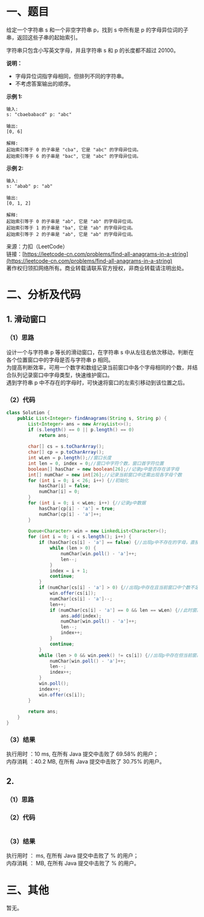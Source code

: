 # 一、题目
给定一个字符串 s 和一个非空字符串 p，找到 s 中所有是 p 的字母异位词的子串，返回这些子串的起始索引。  
  
字符串只包含小写英文字母，并且字符串 s 和 p 的长度都不超过 20100。  
  
**说明：**  
  
- 字母异位词指字母相同，但排列不同的字符串。  
- 不考虑答案输出的顺序。  
   
**示例 1:**
```
输入:
s: "cbaebabacd" p: "abc"

输出:
[0, 6]

解释:
起始索引等于 0 的子串是 "cba", 它是 "abc" 的字母异位词。
起始索引等于 6 的子串是 "bac", 它是 "abc" 的字母异位词。
```
    
**示例 2:**  
```
输入:
s: "abab" p: "ab"

输出:
[0, 1, 2]

解释:
起始索引等于 0 的子串是 "ab", 它是 "ab" 的字母异位词。
起始索引等于 1 的子串是 "ba", 它是 "ab" 的字母异位词。
起始索引等于 2 的子串是 "ab", 它是 "ab" 的字母异位词。
```
来源：力扣（LeetCode）   
链接：[https://leetcode-cn.com/problems/find-all-anagrams-in-a-string](https://leetcode-cn.com/problems/find-all-anagrams-in-a-string)   
著作权归领扣网络所有。商业转载请联系官方授权，非商业转载请注明出处。   
# 二、分析及代码    
## 1. 滑动窗口
### （1）思路 
设计一个与字符串 p 等长的滑动窗口，在字符串 s 中从左往右依次移动，判断在各个位置窗口中的字母是否与字符串 p 相同。  
为提高判断效率，可用一个数字和数组记录当前窗口中各个字母相同的个数，并结合队列记录窗口中字母类型，快速维护窗口。  
遇到字符串 p 中不存在的字母时，可快速将窗口的左索引移动到该位置之后。  
### （2）代码  
```Java
class Solution {
    public List<Integer> findAnagrams(String s, String p) {
        List<Integer> ans = new ArrayList<>();
        if (s.length() == 0 || p.length() == 0)
            return ans;
        
        char[] cs = s.toCharArray();
        char[] cp = p.toCharArray();
        int wLen = p.length();//窗口长度
        int len = 0, index = 0;//窗口中字符个数，窗口首字符位置
        boolean[] hasChar = new boolean[26];//记录p中是否存在该字母
        int[] numChar = new int[26];//记录当前窗口中还需出现各字母个数
        for (int i = 0; i < 26; i++) {//初始化
            hasChar[i] = false;
            numChar[i] = 0;
        }
        for (int i = 0; i < wLen; i++) {//记录p中数据
            hasChar[cp[i] - 'a'] = true;
            numChar[cp[i] - 'a']++;
        }
        
        Queue<Character> win = new LinkedList<Character>();
        for (int i = 0; i < s.length(); i++) {
            if (hasChar[cs[i] - 'a'] == false) {//出现p中不存在的字母，直接将窗口起点跳到下一字符处
                while (len > 0) {
                    numChar[win.poll() - 'a']++;
                    len--;
                }
                index = i + 1;
                continue;
            }
            if (numChar[cs[i] - 'a'] > 0) {//出现p中存在且当前窗口中个数不足的字母
                win.offer(cs[i]);
                numChar[cs[i] - 'a']--;
                len++;
                if (numChar[cs[i] - 'a'] == 0 && len == wLen) {//此时窗口范围为p的字母异位词的子串
                    ans.add(index);
                    numChar[win.poll() - 'a']++;
                    len--;
                    index++;
                }
                continue;
            }
            while (len > 0 && win.peek() != cs[i]) {//出现p中存在但当前窗口中个数已达到需求的字母
                numChar[win.poll() - 'a']++;
                len--;
                index++;
            }
            win.poll();
            index++;
            win.offer(cs[i]);           
        }
        
        return ans;
    }
}
```
### （3）结果
执行用时 ：10 ms, 在所有 Java 提交中击败了 69.58% 的用户；  
内存消耗 ：40.2 MB, 在所有 Java 提交中击败了 30.75% 的用户。  
## 2. 
### （1）思路 
   
### （2）代码  
```Java
```
### （3）结果
执行用时 ： ms, 在所有 Java 提交中击败了 % 的用户；  
内存消耗 ： MB, 在所有 Java 提交中击败了 % 的用户。  
# 三、其他
暂无。   
